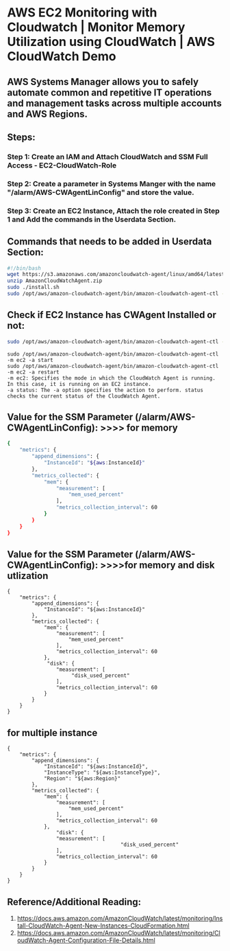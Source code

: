 # AWS EC2 Monitoring with Cloudwatch | Monitor Memory Utilization using CloudWatch | AWS CloudWatch Demo
## AWS Systems Manager allows you to safely automate common and repetitive IT operations and management tasks across multiple accounts and AWS Regions.
## Steps:

### Step 1: Create an IAM and Attach CloudWatch and SSM Full Access - EC2-CloudWatch-Role
### Step 2: Create a parameter in Systems Manger with the name "/alarm/AWS-CWAgentLinConfig" and store the value.
### Step 3: Create an EC2 Instance, Attach the role created in Step 1 and Add the commands in the Userdata Section.


## Commands that needs to be added in Userdata Section:
```bash
#!/bin/bash
wget https://s3.amazonaws.com/amazoncloudwatch-agent/linux/amd64/latest/AmazonCloudWatchAgent.zip
unzip AmazonCloudWatchAgent.zip
sudo ./install.sh
sudo /opt/aws/amazon-cloudwatch-agent/bin/amazon-cloudwatch-agent-ctl -a fetch-config -m ec2 -c ssm:/alarm/AWS-CWAgentLinConfig -s
```
## Check if EC2 Instance has CWAgent Installed or not:
```bash
sudo /opt/aws/amazon-cloudwatch-agent/bin/amazon-cloudwatch-agent-ctl -m ec2 -a status
```
```
sudo /opt/aws/amazon-cloudwatch-agent/bin/amazon-cloudwatch-agent-ctl -m ec2 -a start
sudo /opt/aws/amazon-cloudwatch-agent/bin/amazon-cloudwatch-agent-ctl -m ec2 -a restart
-m ec2: Specifies the mode in which the CloudWatch Agent is running. In this case, it is running on an EC2 instance.
-a status: The -a option specifies the action to perform. status checks the current status of the CloudWatch Agent.
```
## Value for the SSM Parameter (/alarm/AWS-CWAgentLinConfig):  >>>> for memory
```bash
{
	"metrics": {
		"append_dimensions": {
			"InstanceId": "${aws:InstanceId}"
		},
		"metrics_collected": {
			"mem": {
				"measurement": [
					"mem_used_percent"
				],
				"metrics_collection_interval": 60
			}
		}
	}
}
```
## Value for the SSM Parameter (/alarm/AWS-CWAgentLinConfig): >>>>for memory and disk utlization
```
{
	"metrics": {
		"append_dimensions": {
			"InstanceId": "${aws:InstanceId}"
		},
		"metrics_collected": {
			"mem": {
				"measurement": [
					"mem_used_percent"
				],
				"metrics_collection_interval": 60
			},
           	 "disk": {
				"measurement": [
                     "disk_used_percent"
				],
				"metrics_collection_interval": 60
			}
		}
	}
}
```
## for multiple instance 
```
{
	"metrics": {
		"append_dimensions": {
			"InstanceId": "${aws:InstanceId}",
			"InstanceType": "${aws:InstanceType}",
			"Region": "${aws:Region}"
		},
		"metrics_collected": {
			"mem": {
				"measurement": [
					"mem_used_percent"
				],
				"metrics_collection_interval": 60
			},
                "disk": {
				"measurement": [
                                     "disk_used_percent"
				],
				"metrics_collection_interval": 60
			}
		}
	}
}

```




## Reference/Additional Reading:
1. https://docs.aws.amazon.com/AmazonCloudWatch/latest/monitoring/Install-CloudWatch-Agent-New-Instances-CloudFormation.html
2. https://docs.aws.amazon.com/AmazonCloudWatch/latest/monitoring/CloudWatch-Agent-Configuration-File-Details.html
